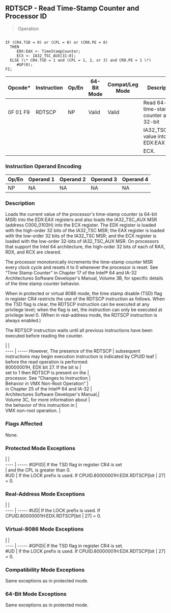 ## RDTSCP - Read Time-Stamp Counter and Processor ID

> Operation
``` slim

IF (CR4.TSD = 0) or (CPL = 0) or (CR0.PE = 0)
  THEN
     EDX:EAX <- TimeStampCounter;
     ECX <- IA32_TSC_AUX[31:0];
  ELSE (\* CR4.TSD = 1 and (CPL = 1, 2, or 3) and CR0.PE = 1 \*)
     #GP(0);
FI;

```

 Opcode\* | Instruction| Op/En| 64-Bit Mode| Compat/Leg Mode| Description                              
 ---  | --- | --- | --- | --- | ---
 0F 01 F9| RDTSCP     | NP   | Valid      | Valid          | Read 64-bit time-stamp counter and 32-bit
         |            |      |            |                | IA32_TSC_AUX value into EDX:EAX and      
         |            |      |            |                | ECX.                                     

### Instruction Operand Encoding
 Op/En| Operand 1| Operand 2| Operand 3| Operand 4
 ---  | --- | --- | --- | ---
 NP   | NA       | NA       | NA       | NA       

### Description
Loads the current value of the processor's time-stamp counter (a 64-bit MSR)
into the EDX:EAX registers and also loads the IA32_TSC_AUX MSR (address C000_0103H)
into the ECX register. The EDX register is loaded with the high-order 32 bits
of the IA32_TSC MSR; the EAX register is loaded with the low-order 32 bits of
the IA32_TSC MSR; and the ECX register is loaded with the low-order 32-bits
of IA32_TSC_AUX MSR. On processors that support the Intel 64 architecture, the
high-order 32 bits of each of RAX, RDX, and RCX are cleared.

The processor monotonically increments the time-stamp counter MSR every clock
cycle and resets it to 0 whenever the processor is reset. See “Time Stamp Counter”
in Chapter 17 of the Intel® 64 and IA-32 Architectures Software Developer's
Manual, Volume 3B, for specific details of the time stamp counter behavior.

When in protected or virtual 8086 mode, the time stamp disable (TSD) flag in
register CR4 restricts the use of the RDTSCP instruction as follows. When the
TSD flag is clear, the RDTSCP instruction can be executed at any privilege level;
when the flag is set, the instruction can only be executed at privilege level
0. (When in real-address mode, the RDTSCP instruction is always enabled.)

The RDTSCP instruction waits until all previous instructions have been executed
before reading the counter.

   | |  
---- | -----
 However, The presence of the RDTSCP       | subsequent instructions may begin execution
 instruction is indicated by CPUID leaf    | before the read operation is performed.    
 80000001H, EDX bit 27. If the bit is      |                                            
 set to 1 then RDTSCP is present on the    |                                            
 processor. See “Changes to Instruction    |                                            
 Behavior in VMX Non-Root Operation”       |                                            
 in Chapter 25 of the Intel® 64 and IA-32  |                                            
 Architectures Software Developer's Manual,|                                            
 Volume 3C, for more information about     |                                            
 the behavior of this instruction in       |                                            
 VMX non-root operation.                   |                                            


### Flags Affected
None.


### Protected Mode Exceptions
   | |  
---- | -----
 #GP(0)| If the TSD flag in register CR4 is set                       
       | and the CPL is greater than 0.                               
 #UD   | If the LOCK prefix is used. If CPUID.80000001H:EDX.RDTSCP[bit
       | 27] = 0.                                                     

### Real-Address Mode Exceptions
   | |  
---- | -----
 #UD| If the LOCK prefix is used. If CPUID.80000001H:EDX.RDTSCP[bit
    | 27] = 0.                                                     

### Virtual-8086 Mode Exceptions
   | |  
---- | -----
 #GP(0)| If the TSD flag in register CR4 is set.                      
 #UD   | If the LOCK prefix is used. If CPUID.80000001H:EDX.RDTSCP[bit
       | 27] = 0.                                                     

### Compatibility Mode Exceptions
Same exceptions as in protected mode.


### 64-Bit Mode Exceptions
Same exceptions as in protected mode.
